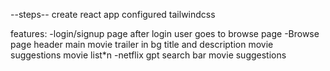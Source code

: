 --steps--
create react app
configured tailwindcss

features:
-login/signup page
    after login user goes to browse page
-Browse page
    header
    main movie
      trailer in bg
      title and description
      movie suggestions
          movie list*n
-netflix gpt
    search bar
        movie suggestions

